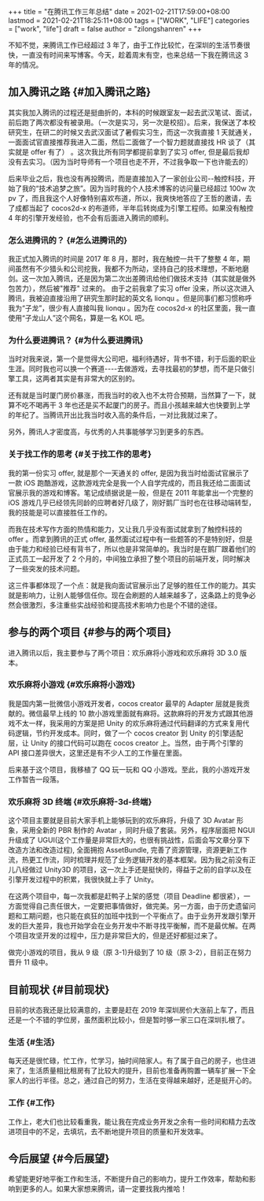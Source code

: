 +++
title = "在腾讯工作三年总结"
date = 2021-02-21T17:59:00+08:00
lastmod = 2021-02-21T18:25:11+08:00
tags = ["WORK", "LIFE"]
categories = ["work", "life"]
draft = false
author = "zilongshanren"
+++

不知不觉，来腾讯工作已经超过 3 年了，由于工作比较忙，在深圳的生活节奏很快，一直没有时间来写博客。今天，趁着周末有空，也来总结一下我在腾讯这 3 年的情况。


## 加入腾讯之路 {#加入腾讯之路}

  其实我加入腾讯的过程还是挺曲折的，本科的时候跟室友一起去武汉笔试、面试，前后跑了两次都没有被录用。（一次是实习，另一次是校招）。后来，我保送了本校研究生，在研二的时候又去武汉面试了暑假实习生，而这一次我直接 1 天就通关，一面面试官直接推荐我进入二面，然后二面做了一个智力题就直接找 HR 谈了（其实就是 offer 有了） 。这次我比所有同学都提前拿到了实习 offer, 但是最后我却没有去实习。（因为当时导师有一个项目也走不开，不过我争取一下也许能去的）

后来毕业之后，我也没有再投腾讯，而是直接加入了一家创业公司--触控科技，开始了我的“技术追梦之旅”。因为当时我的个人技术博客的访问量已经超过 100w 次 pv 了，而且我这个人好像特别喜欢布道，所以，我爽快地答应了王哲的邀请，去了成都当起了 cocos2d-x 的布道师，半年后转岗成为引擎工程师。如果没有触控 4 年的引擎开发经验，也不会有后面进入腾讯的顺利。


### 怎么进腾讯的？ {#怎么进腾讯的}

我正式加入腾讯的时间是 2017 年 8 月，那时，我在触控一共干了整整 4 年，期间虽然有不少猎头和公司挖我，我都不为所动，坚持自己的技术理想，不断地磨剑。这一次加入腾讯，还是因为第二次出差腾讯给他们做技术支持（其实就是做外包苦力），然后被"推荐"
过来的。 由于之前我拿了实习 offer 没来，所以这次进入腾讯，我被迫直接沿用了研究生那时起的英文名 lionqu 。但是同事们都习惯称呼我为“子龙”，很少有人直接叫我
lionqu 。因为在 cocos2d-x 的社区里面，我一直使用“子龙山人”这个网名，算是一名
KOL 吧。


### 为什么要进腾讯？ {#为什么要进腾讯}

当时对我来说，第一个是觉得大公司吧，福利待遇好，背书不错，利于后面的职业生涯。同时我也可以换一个赛道----去做游戏，去寻找最初的梦想，而不是只做引擎工具，这两者其实是有非常大的区别的。

还有就是当时厦门房价暴涨，而我当时的收入也不太符合预期，当然算了一下，就算不吃不喝再干 3 年也还是买不起厦门的房子。而且小孩越来越大也快要到上学的年纪了。当腾讯开出比我当时收入高的条件后，一对比我就过来了。

另外，腾讯人才密度高，与优秀的人共事能够学习到更多的东西。


### 关于找工作的思考 {#关于找工作的思考}

我的第一份实习 offer, 就是那个一天通关的 offer, 是因为我当时给面试官展示了一款 iOS 跑酷游戏，这款游戏完全是我一个人自学完成的，而且我还给二面面试官展示我的游戏和博客。笔记成绩据说是一般，但是在 2011 年能拿出一个完整的 iOS 游戏几乎已经领先同龄的应聘者好几级了，刚好鹅厂当时也在往移动端转型，我的技能是可以直接胜任工作的。

而我在技术写作方面的热情和能力，又让我几乎没有面试就拿到了触控科技的 offer 。而拿到腾讯的正式 offer, 虽然面试过程中有一些题答的不是特别好，但是由于能力和经验已经有背书了，所以也是非常简单的。我当时是在鹅厂跟着他们的正式员工一起开发了 2 个月的，中间独立承担了整个项目的前端开发，同时解决了一些突发的技术问题。

这三件事都体现了一个点：就是我向面试官展示出了足够的胜任工作的能力。其实就是影响力，让别人能够信任你。现在会刷题的人越来越多了，这条路上的竞争必然会很激烈，多注重些实战经验和提高技术影响力也是个不错的途径。


## 参与的两个项目 {#参与的两个项目}

进入腾讯以后，我主要参与了两个项目：欢乐麻将小游戏和欢乐麻将 3D 3.0 版本。


### 欢乐麻将小游戏 {#欢乐麻将小游戏}

我是国内第一批微信小游戏开发者，cocos creator 最早的 Adapter 层就是我贡献的。微信最早上线的 10 款小游戏里面就有麻将。这款麻将的开发方式跟其他游戏不太一样，我采用的方案是把 Unity 的欢乐麻将通过代码翻译的方式来复用代码逻辑，节约开发成本。同时，做了一个 cocos creator 到 Unity 的引擎适配层，让 Unity 的接口代码可以跑在 cocos creator 上。当然，由于两个引擎的 API 接口差异很大，这里还是有不少人工的工作量在里面。

后来基于这个项目，我移植了 QQ 玩一玩和 QQ 小游戏。至此，我的小游戏开发工作暂告一段落。


### 欢乐麻将 3D 终端 {#欢乐麻将-3d-终端}

这个项目主要就是目前大家手机上能够玩到的欢乐麻将，升级了 3D Avatar 形象，采用全新的 PBR 制作的 Avatar ，同时升级了套装。另外，程序层面把 NGUI 升级成了 UGUI(这个工作量是非常巨大的，也很有挑战性，后面会写文章分享下改造方法和改造过程), 全面拥抱 AssetBundle, 完善了资源管理，资源更新工作流，热更工作流，同时梳理并规范了业务逻辑开发的基本框架。因为我之前没有正儿八经做过
Unity3D 的项目，这一次上手还是挺快的，得益于之前的自学以及在引擎开发过程中的积累，我很快就上手了 Unity。

在这两个项目中，每一次我都是赶鸭子上架的感觉（项目 Deadline 都很紧），一方面觉得自己责任很大，一定要把事情做好，做完美。另一方面，由于历史遗留问题和工期问题，也只能在疯狂的加班中找到一个平衡点了。由于业务开发跟引擎开发的巨大差异，我也开始学会在业务开发中不断寻找平衡解，而不是最优解。在两个项目攻坚开发的过程中，压力是非常巨大的，但是还好都挺过来了。

做完小游戏的项目，我从 9 级（原 3-1)升级到了 10 级（原 3-2），目前正在努力晋升 11
级中。


## 目前现状 {#目前现状}

目前的状态我还是比较满意的，主要是赶在 2019 年深圳房价大涨前上车了，而且还是一个不错的学位房，虽然面积比较小，但是暂时够一家三口在深圳扎根了。


### 生活 {#生活}

每天还是很忙碌，忙工作，忙学习，抽时间陪家人。有了属于自己的房子，也住进来了，生活质量相比租房有了比较大的提升，目前也准备再购置一辆车扩展一下全家人的出行半径。总之，通过自己的努力，生活在变得越来越好，还是挺开心的。


### 工作 {#工作}

工作上，老大们也比较看重我，能让我在完成业务开发之余有一些时间和精力去改进项目中的不足，去填坑，去不断地提升项目的质量和开发效率。


## 今后展望 {#今后展望}

希望能更好地平衡工作和生活，不断提升自己的影响力，提升工作效率，帮助和影响到更多的人。如果大家想来腾讯，请一定要找我内推哈！
